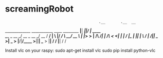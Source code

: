 # screamingRobot
                                               .__       .__  __          
_____________   ___________   ____  ________ __|__| _____|__|/  |_  ____  
\____ \_  __ \_/ __ \_  __ \_/ __ \/ ____/  |  \  |/  ___/  \   __\/ __ \ 
|  |_> >  | \/\  ___/|  | \/\  ___< <_|  |  |  /  |\___ \|  ||  | \  ___/ 
|   __/|__|    \___  >__|    \___  >__   |____/|__/____  >__||__|  \___  >
|__|               \/            \/   |__|             \/              \/ 

Install vlc on your raspy:
sudo apt-get install vlc
sudo pip install python-vlc